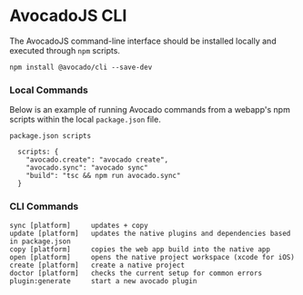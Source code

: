 # AvocadoJS CLI

The AvocadoJS command-line interface should be installed locally and executed through `npm` scripts.

```
npm install @avocado/cli --save-dev
```


### Local Commands

Below is an example of running Avocado commands from a webapp's npm scripts within the local `package.json` file.

```
package.json scripts

  scripts: {
    "avocado.create": "avocado create",
    "avocado.sync": "avocado sync"
    "build": "tsc && npm run avocado.sync"
  }
```


### CLI Commands

```
sync [platform]     updates + copy
update [platform]   updates the native plugins and dependencies based in package.json
copy [platform]     copies the web app build into the native app
open [platform]     opens the native project workspace (xcode for iOS)
create [platform]   create a native project
doctor [platform]   checks the current setup for common errors
plugin:generate     start a new avocado plugin
```
